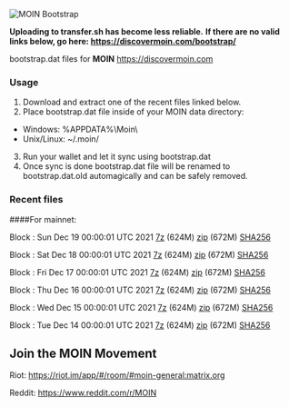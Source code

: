 ![MOIN Bootstrap](https://i.imgur.com/KjM1jMp.jpg)

**Uploading to transfer.sh has become less reliable.**
**If there are no valid links below, go here: https://discovermoin.com/bootstrap/**

bootstrap.dat files for **MOIN** https://discovermoin.com

### Usage

1. Download and extract one of the recent files linked below.
2. Place bootstrap.dat file inside of your MOIN data directory:
 - Windows: %APPDATA%\Moin\
 - Unix/Linux: ~/.moin/
3. Run your wallet and let it sync using bootstrap.dat
4. Once sync is done bootstrap.dat file will be renamed to bootstrap.dat.old automagically and can be safely removed.


### Recent files

####For mainnet:

Block : Sun Dec 19 00:00:01 UTC 2021 [7z](https://transfer.sh/oo9I1Y/bootstrap.dat.20211219.7z) (624M) [zip](https://transfer.sh/OywFyB/bootstrap.dat.20211219.zip) (672M) [SHA256](https://transfer.sh/k1dkqs/sha256.txt)

Block : Sat Dec 18 00:00:01 UTC 2021 [7z](https://transfer.sh/VoBdBy/bootstrap.dat.20211218.7z) (624M) [zip](https://transfer.sh/RpxYRa/bootstrap.dat.20211218.zip) (672M) [SHA256](https://transfer.sh/u1NtTL/sha256.txt)

Block : Fri Dec 17 00:00:01 UTC 2021 [7z](https://transfer.sh/ja6wA8/bootstrap.dat.20211217.7z) (624M) [zip](https://transfer.sh/I6yXBh/bootstrap.dat.20211217.zip) (672M) [SHA256](https://transfer.sh/nBf6a1/sha256.txt)

Block : Thu Dec 16 00:00:01 UTC 2021 [7z](https://transfer.sh/uPGu8O/bootstrap.dat.20211216.7z) (624M) [zip](https://transfer.sh/Ki57AS/bootstrap.dat.20211216.zip) (672M) [SHA256](https://transfer.sh/FFGv9m/sha256.txt)

Block : Wed Dec 15 00:00:01 UTC 2021 [7z](https://transfer.sh/UMDMN4/bootstrap.dat.20211215.7z) (624M) [zip](https://transfer.sh/o9i9CN/bootstrap.dat.20211215.zip) (672M) [SHA256](https://transfer.sh/r9kIxa/sha256.txt)

Block : Tue Dec 14 00:00:01 UTC 2021 [7z](https://transfer.sh/0a87Kk/bootstrap.dat.20211214.7z) (624M) [zip](https://transfer.sh/Fs5h0P/bootstrap.dat.20211214.zip) (672M) [SHA256](https://transfer.sh/NxFwii/sha256.txt)

## Join the MOIN Movement

Riot: https://riot.im/app/#/room/#moin-general:matrix.org

Reddit: https://www.reddit.com/r/MOIN

